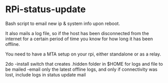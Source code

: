 RPi-status-update
=================

Bash script to email new ip &amp; system info upon reboot.

It also mails a log file, so if the host has been disconnected from the 
internet for a certain period of time you know for how long it has been offline.

You need to have a MTA setup on your rpi, either standalone or as a relay.

2do
-install switch that creates .hidden folder in $HOME for logs and file to be mailed
-email only the latest offline logs, and only if connectivity was lost, include logs in status update mail
